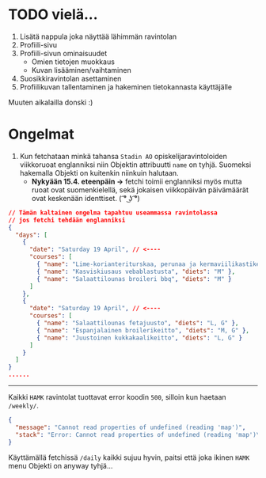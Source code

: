 # TODO vielä...

1. Lisätä nappula joka näyttää lähimmän ravintolan
2. Profiili-sivu
3. Profiili-sivun ominaisuudet
   - Omien tietojen muokkaus
   - Kuvan lisääminen/vaihtaminen
4. Suosikkiravintolan asettaminen
5. Profiilikuvan tallentaminen ja hakeminen tietokannasta käyttäjälle

Muuten aikalailla donski :)

# Ongelmat

1. Kun fetchataan minkä tahansa `Stadin AO` opiskelijaravintoloiden viikkoruoat englanniksi niin Objektin attribuutti `name` on tyhjä. Suomeksi hakemalla Objekti on kuitenkin niinkuin halutaan.
   - **Nykyään 15.4. eteenpäin ->** fetchi toimii englanniksi myös mutta ruoat ovat suomenkielellä, sekä jokaisen viikkopäivän päivämäärät ovat keskenään identtiset. ( ͡° ͜ʖ ͡°)

```json
// Tämän kaltainen ongelma tapahtuu useammassa ravintolassa
// jos fetchi tehdään englanniksi
{
  "days": [
    {
      "date": "Saturday 19 April", // <----
      "courses": [
        { "name": "Lime-korianteriturskaa, perunaa ja kermaviilikastike", "diets": "L" },
        { "name": "Kasviskiusaus vebablastusta", "diets": "M" },
        { "name": "Salaattilounas broileri bbq", "diets": "M" }
      ]
    },
    {
      "date": "Saturday 19 April", // <----
      "courses": [
        { "name": "Salaattilounas fetajuusto", "diets": "L, G" },
        { "name": "Espanjalainen broilerikeitto", "diets": "M, G" },
        { "name": "Juustoinen kukkakaalikeitto", "diets": "L, G" }
      ]
    }
  ]
}
......
```

---

Kaikki `HAMK` ravintolat tuottavat error koodin `500`, silloin kun haetaan `/weekly/`.

```json
{
  "message": "Cannot read properties of undefined (reading 'map')",
  "stack": "Error: Cannot read properties of undefined (reading 'map')\n at getWeeklyMenu (/home/ilkkamtk/apps/sodexo-webscrape/dist/src/api/controllers/restaurantController.js:123:14)\n at process.processTicksAndRejections (node:internal/process/task_queues:95:5)"
}
```

Käyttämällä fetchissä `/daily` kaikki sujuu hyvin, paitsi että joka ikinen `HAMK` menu Objekti on anyway tyhjä...
